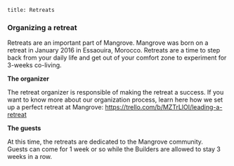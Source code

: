 ```
title: Retreats
```

### Organizing a retreat

Retreats are an important part of Mangrove. Mangrove was born on a retreat in January 2016 in Essaouira, Morocco. Retreats are a time to step back from your daily life and get out of your comfort zone to experiment for 3-weeks co-living.

**The organizer**

The retreat organizer is responsible of making the retreat a success. If you want to know more about our organization process, learn here how we set up a perfect retreat at Mangrove: https://trello.com/b/MZTrLlOI/leading-a-retreat

**The guests**

At this time, the retreats are dedicated to the Mangrove community.  
Guests can come for 1 week or so while the Builders are allowed to stay 3 weeks in a row.
